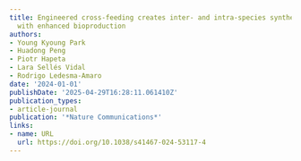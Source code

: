 ```yaml
---
title: Engineered cross-feeding creates inter- and intra-species synthetic yeast communities
  with enhanced bioproduction
authors:
- Young Kyoung Park
- Huadong Peng
- Piotr Hapeta
- Lara Sellés Vidal
- Rodrigo Ledesma‐Amaro
date: '2024-01-01'
publishDate: '2025-04-29T16:28:11.061410Z'
publication_types:
- article-journal
publication: '*Nature Communications*'
links:
- name: URL
  url: https://doi.org/10.1038/s41467-024-53117-4
---
```

